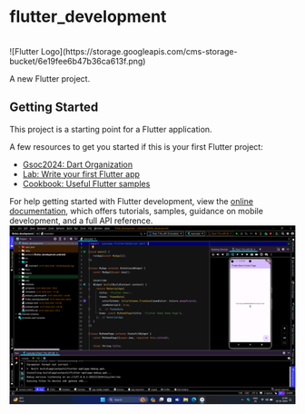# flutter_development
<br>
![Flutter Logo](https://storage.googleapis.com/cms-storage-bucket/6e19fee6b47b36ca613f.png)
<br>

A new Flutter project.

## Getting Started

This project is a starting point for a Flutter application.

A few resources to get you started if this is your first Flutter project:

- [Gsoc2024: Dart Organization](https://www.gsocorganizations.dev/organization/dart/)
- [Lab: Write your first Flutter app](https://docs.flutter.dev/get-started/codelab)
- [Cookbook: Useful Flutter samples](https://docs.flutter.dev/cookbook)

For help getting started with Flutter development, view the
[online documentation](https://docs.flutter.dev/), which offers tutorials,
samples, guidance on mobile development, and a full API reference.
![First Image](screenshot/firstscreenshot.png)
